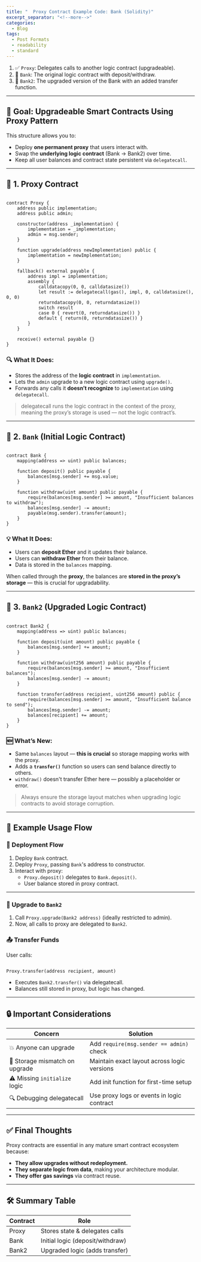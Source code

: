 ```yaml
---
title: "  Proxy Contract Example Code: Bank (Solidity)"
excerpt_separator: "<!--more-->"
categories:
  - Blog
tags:
  - Post Formats
  - readability
  - standard
---
```


1. ✅ `Proxy`: Delegates calls to another logic contract (upgradeable).
2. 🏦 `Bank`: The original logic contract with deposit/withdraw.
3. 🔁 `Bank2`: The upgraded version of the Bank with an added transfer function.

---

## 🧠 Goal: Upgradeable Smart Contracts Using Proxy Pattern

This structure allows you to:

- Deploy **one permanent proxy** that users interact with.
- Swap the **underlying logic contract** (Bank → Bank2) over time.
- Keep all user balances and contract state persistent via `delegatecall`.

---

## 📁 1. Proxy Contract

```solidity

contract Proxy {
    address public implementation;
    address public admin;

    constructor(address _implementation) {
        implementation = _implementation;
        admin = msg.sender;
    }

    function upgrade(address newImplementation) public {
        implementation = newImplementation;
    }

    fallback() external payable {
        address impl = implementation;
        assembly {
            calldatacopy(0, 0, calldatasize())
            let result := delegatecall(gas(), impl, 0, calldatasize(), 0, 0)
            returndatacopy(0, 0, returndatasize())
            switch result
            case 0 { revert(0, returndatasize()) }
            default { return(0, returndatasize()) }
        }
    }

    receive() external payable {}
}

```

### 🔍 What It Does:

- Stores the address of the **logic contract** in `implementation`.
- Lets the `admin` upgrade to a new logic contract using `upgrade()`.
- Forwards any calls it **doesn’t recognize** to `implementation` using `delegatecall`.

> delegatecall runs the logic contract in the context of the proxy, meaning the proxy’s storage is used — not the logic contract’s.
> 

---

## 🏦 2. `Bank` (Initial Logic Contract)

```solidity

contract Bank {
    mapping(address => uint) public balances;

    function deposit() public payable {
        balances[msg.sender] += msg.value;
    }

    function withdraw(uint amount) public payable {
        require(balances[msg.sender] >= amount, "Insufficient balances to withdraw");
        balances[msg.sender] -= amount;
        payable(msg.sender).transfer(amount);
    }
}

```

### 💡 What It Does:

- Users can **deposit Ether** and it updates their balance.
- Users can **withdraw Ether** from their balance.
- Data is stored in the `balances` mapping.

When called through the **proxy**, the balances are **stored in the proxy’s storage** — this is crucial for upgradability.

---

## 🔁 3. `Bank2` (Upgraded Logic Contract)

```solidity

contract Bank2 {
    mapping(address => uint) public balances;

    function deposit(uint amount) public payable {
        balances[msg.sender] += amount;
    }

    function withdraw(uint256 amount) public payable {
        require(balances[msg.sender] >= amount, "Insufficient balances");
        balances[msg.sender] -= amount;
    }

    function transfer(address recipient, uint256 amount) public {
        require(balances[msg.sender] >= amount, "Insufficient balance to send");
        balances[msg.sender] -= amount;
        balances[recipient] += amount;
    }
}

```

### 🆕 What’s New:

- Same `balances` layout — **this is crucial** so storage mapping works with the proxy.
- Adds a **`transfer()`** function so users can send balance directly to others.
- `withdraw()` doesn't transfer Ether here — possibly a placeholder or error.

> Always ensure the storage layout matches when upgrading logic contracts to avoid storage corruption.
> 

---

## 🧪 Example Usage Flow

### 🔧 Deployment Flow

1. Deploy `Bank` contract.
2. Deploy `Proxy`, passing `Bank`'s address to constructor.
3. Interact with proxy:
    - `Proxy.deposit()` delegates to `Bank.deposit()`.
    - User balance stored in proxy contract.

---

### 🔁 Upgrade to `Bank2`

1. Call `Proxy.upgrade(Bank2 address)` (ideally restricted to admin).
2. Now, all calls to proxy are delegated to `Bank2`.

### 📤 Transfer Funds

User calls:

```solidity

Proxy.transfer(address recipient, amount)

```

- Executes `Bank2.transfer()` via delegatecall.
- Balances still stored in proxy, but logic has changed.

---

## 🔒 Important Considerations

| Concern | Solution |
| --- | --- |
| 💥 Anyone can upgrade | Add `require(msg.sender == admin)` check |
| 🧠 Storage mismatch on upgrade | Maintain exact layout across logic versions |
| ⚠️ Missing `initialize` logic | Add init function for first-time setup |
| 🔍 Debugging delegatecall | Use proxy logs or events in logic contract |

---

## ✅ Final Thoughts

Proxy contracts are essential in any mature smart contract ecosystem because:

- **They allow upgrades without redeployment.**
- **They separate logic from data**, making your architecture modular.
- **They offer gas savings** via contract reuse.

---

## 🛠 Summary Table

| Contract | Role |
| --- | --- |
| Proxy | Stores state & delegates calls |
| Bank | Initial logic (deposit/withdraw) |
| Bank2 | Upgraded logic (adds transfer) |